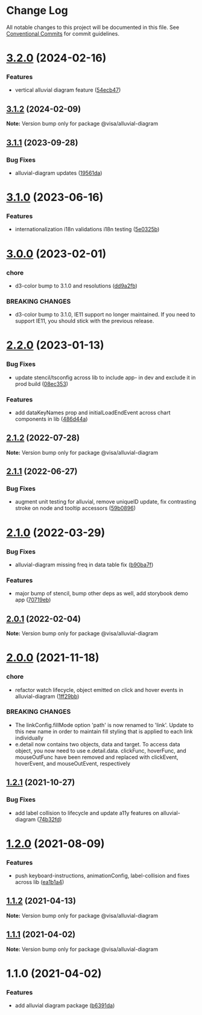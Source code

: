 # Change Log

All notable changes to this project will be documented in this file.
See [Conventional Commits](https://conventionalcommits.org) for commit guidelines.

# [3.2.0](https://github.com/visa/visa-chart-components/compare/@visa/alluvial-diagram@3.1.1...@visa/alluvial-diagram@3.2.0) (2024-02-16)

### Features

- vertical alluvial diagram feature ([54ecb47](https://github.com/visa/visa-chart-components/commit/54ecb47e9420ad722b2d7982e898370bfd33d08f))

## [3.1.2](https://github.com/visa/visa-chart-components/compare/@visa/alluvial-diagram@3.1.1...@visa/alluvial-diagram@3.1.2) (2024-02-09)

**Note:** Version bump only for package @visa/alluvial-diagram

## [3.1.1](https://github.com/visa/visa-chart-components/compare/@visa/alluvial-diagram@3.1.0...@visa/alluvial-diagram@3.1.1) (2023-09-28)

### Bug Fixes

- alluvial-diagram updates ([19561da](https://github.com/visa/visa-chart-components/commit/19561da66498c086fb88a542d77c52bf712a52aa))

# [3.1.0](https://github.com/visa/visa-chart-components/compare/@visa/alluvial-diagram@3.0.0...@visa/alluvial-diagram@3.1.0) (2023-06-16)

### Features

- internationalization i18n validations i18n testing ([5e0325b](https://github.com/visa/visa-chart-components/commit/5e0325b1c6727406d6964459afbd9ac0238e1cc6))

# [3.0.0](https://github.com/visa/visa-chart-components/compare/@visa/alluvial-diagram@2.2.0...@visa/alluvial-diagram@3.0.0) (2023-02-01)

### chore

- d3-color bump to 3.1.0 and resolutions ([dd9a2fb](https://github.com/visa/visa-chart-components/commit/dd9a2fb369c44bab6607acb5229ceb656dce5561))

### BREAKING CHANGES

- d3-color bump to 3.1.0, IE11 support no longer maintained. If you need to support IE11, you should stick with the previous release.

# [2.2.0](https://github.com/visa/visa-chart-components/compare/@visa/alluvial-diagram@2.1.2...@visa/alluvial-diagram@2.2.0) (2023-01-13)

### Bug Fixes

- update stencil/tsconfig across lib to include app- in dev and exclude it in prod build ([08ec353](https://github.com/visa/visa-chart-components/commit/08ec35339ca384994333305c82f061b0e800262b))

### Features

- add dataKeyNames prop and initialLoadEndEvent across chart components in lib ([486d44a](https://github.com/visa/visa-chart-components/commit/486d44aba0867ee28734eeae30ffbac353926dfe))

## [2.1.2](https://github.com/visa/visa-chart-components/compare/@visa/alluvial-diagram@2.1.1...@visa/alluvial-diagram@2.1.2) (2022-07-28)

**Note:** Version bump only for package @visa/alluvial-diagram

## [2.1.1](https://github.com/visa/visa-chart-components/compare/@visa/alluvial-diagram@2.1.0...@visa/alluvial-diagram@2.1.1) (2022-06-27)

### Bug Fixes

- augment unit testing for alluvial, remove uniqueID update, fix contrasting stroke on node and tooltip accessors ([59b0896](https://github.com/visa/visa-chart-components/commit/59b0896756782527801bb7e5c30d9ff6114fc6cd))

# [2.1.0](https://github.com/visa/visa-chart-components/compare/@visa/alluvial-diagram@2.0.1...@visa/alluvial-diagram@2.1.0) (2022-03-29)

### Bug Fixes

- alluvial-diagram missing freq in data table fix ([b90ba7f](https://github.com/visa/visa-chart-components/commit/b90ba7f95a0e387f5018381b1de6b34c3dc95f3f))

### Features

- major bump of stencil, bump other deps as well, add storybook demo app ([70719eb](https://github.com/visa/visa-chart-components/commit/70719ebc7fa59dc169bcc7fea62b238bcfab6418))

## [2.0.1](https://github.com/visa/visa-chart-components/compare/@visa/alluvial-diagram@2.0.0...@visa/alluvial-diagram@2.0.1) (2022-02-04)

**Note:** Version bump only for package @visa/alluvial-diagram

# [2.0.0](https://github.com/visa/visa-chart-components/compare/@visa/alluvial-diagram@1.2.1...@visa/alluvial-diagram@2.0.0) (2021-11-18)

### chore

- refactor watch lifecycle, object emitted on click and hover events in alluvial-diagram ([1ff29bb](https://github.com/visa/visa-chart-components/commit/1ff29bbca83561341506a472990b67568961a7b7))

### BREAKING CHANGES

- The linkConfig.fillMode option 'path' is now renamed to 'link'. Update to this new name in order to maintain fill styling that is applied to each link individually
- e.detail now contains two objects, data and target. To access data object, you now need to use e.detail.data. clickFunc, hoverFunc, and mouseOutFunc have been removed and replaced with clickEvent, hoverEvent, and mouseOutEvent, respectively

## [1.2.1](https://github.com/visa/visa-chart-components/compare/@visa/alluvial-diagram@1.2.0...@visa/alluvial-diagram@1.2.1) (2021-10-27)

### Bug Fixes

- add label collision to lifecycle and update a11y features on alluvial-diagram ([74b32fd](https://github.com/visa/visa-chart-components/commit/74b32fd0c03205d80fae6d65b7645a4f1dfd9849))

# [1.2.0](https://github.com/visa/visa-chart-components/compare/@visa/alluvial-diagram@1.1.2...@visa/alluvial-diagram@1.2.0) (2021-08-09)

### Features

- push keyboard-instructions, animationConfig, label-collision and fixes across lib ([ea1b1a4](https://github.com/visa/visa-chart-components/commit/ea1b1a478b3ea9bcf07e76551a45a9adaaacdb47))

## [1.1.2](https://github.com/visa/visa-chart-components/compare/@visa/alluvial-diagram@1.1.1...@visa/alluvial-diagram@1.1.2) (2021-04-13)

**Note:** Version bump only for package @visa/alluvial-diagram

## [1.1.1](https://github.com/visa/visa-chart-components/compare/@visa/alluvial-diagram@1.1.0...@visa/alluvial-diagram@1.1.1) (2021-04-02)

**Note:** Version bump only for package @visa/alluvial-diagram

# 1.1.0 (2021-04-02)

### Features

- add alluvial diagram package ([b6391da](https://github.com/visa/visa-chart-components/commit/b6391da16a7f2aabd0a0596b3d38994ff456876f))
